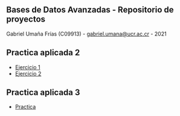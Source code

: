 ## Bases de Datos Avanzadas - Repositorio de proyectos
Gabriel Umaña Frías (C09913) - gabriel.umana@ucr.ac.cr - 2021

## Practica aplicada 2
- [Ejercicio 1](https://github.com/gabriel2297/PF-3861/tree/main/practica-aplicada-2/ejercicio-1)
- [Ejercicio 2](https://github.com/gabriel2297/PF-3861/tree/main/practica-aplicada-2/ejercicio-2)

## Practica aplicada 3
- [Practica](https://github.com/gabriel2297/PF-3861/tree/main/practica-aplicada-3)